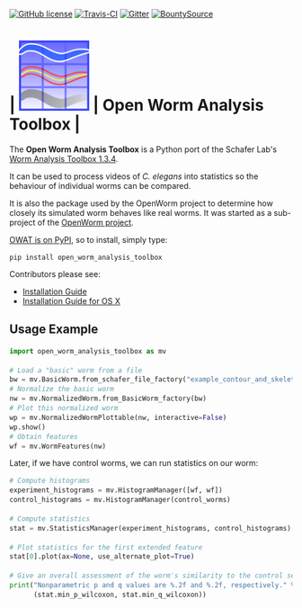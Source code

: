 [![GitHub license](https://img.shields.io/github/license/mashape/apistatus.svg)](LICENSE.md)
[![Travis-CI](https://travis-ci.org/openworm/open-worm-analysis-toolbox.svg?branch=master)](https://travis-ci.org/openworm/open-worm-analysis-toolbox)
[![Gitter](https://badges.gitter.im/Join%20Chat.svg)](https://gitter.im/openworm/open-worm-analysis-toolbox?utm_source=badge&utm_medium=badge&utm_campaign=pr-badge&utm_content=badge)
[![BountySource](https://api.bountysource.com/badge/team?team_id=23852)](https://www.bountysource.com/teams/openworm)


| <img src="OpenWorm%20Analysis%20Toolbox%20logo.png" width="125"> | Open Worm Analysis Toolbox |
====================

The **Open Worm Analysis Toolbox** is a Python port of the Schafer Lab's [Worm Analysis Toolbox 1.3.4](http://www.mrc-lmb.cam.ac.uk/wormtracker/index.php?action=analysis).

It can be used to process videos of *C. elegans* into statistics so the behaviour of individual worms can be compared.

It is also the package used by the OpenWorm project to determine how closely its simulated worm behaves like real worms. It was started as a sub-project of the [OpenWorm project](https://github.com/openworm).

[OWAT is on PyPI](https://pypi.python.org/pypi/open_worm_analysis_toolbox), so to install, simply type:

```
pip install open_worm_analysis_toolbox
```

Contributors please see:

-   [Installation Guide](documentation/INSTALL.md)
-   [Installation Guide for OS X](documentation/INSTALL-OSX.md)

Usage Example
-------------

```Python
import open_worm_analysis_toolbox as mv

# Load a "basic" worm from a file
bw = mv.BasicWorm.from_schafer_file_factory("example_contour_and_skeleton_info.mat")
# Normalize the basic worm
nw = mv.NormalizedWorm.from_BasicWorm_factory(bw)
# Plot this normalized worm    
wp = mv.NormalizedWormPlottable(nw, interactive=False)
wp.show()
# Obtain features
wf = mv.WormFeatures(nw)
```

Later, if we have control worms, we can run statistics on our worm:

```Python
# Compute histograms
experiment_histograms = mv.HistogramManager([wf, wf])
control_histograms = mv.HistogramManager(control_worms)

# Compute statistics
stat = mv.StatisticsManager(experiment_histograms, control_histograms)

# Plot statistics for the first extended feature
stat[0].plot(ax=None, use_alternate_plot=True)

# Give an overall assessment of the worm's similarity to the control set
print("Nonparametric p and q values are %.2f and %.2f, respectively." %
      (stat.min_p_wilcoxon, stat.min_q_wilcoxon))
```
